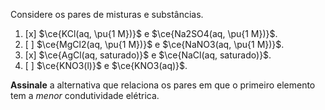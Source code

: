 Considere os pares de misturas e substâncias.

1. [x] $\ce{KCl(aq, \pu{1 M})}$ e $\ce{Na2SO4(aq, \pu{1 M})}$.
2. [ ] $\ce{MgCl2(aq, \pu{1 M})}$ e $\ce{NaNO3(aq, \pu{1 M})}$.
3. [x] $\ce{AgCl(aq, saturado)}$ e $\ce{NaCl(aq, saturado)}$.
4. [ ] $\ce{KNO3(l)}$ e $\ce{KNO3(aq)}$.

**Assinale** a alternativa que relaciona os pares em que o primeiro elemento tem a *menor* condutividade elétrica.

